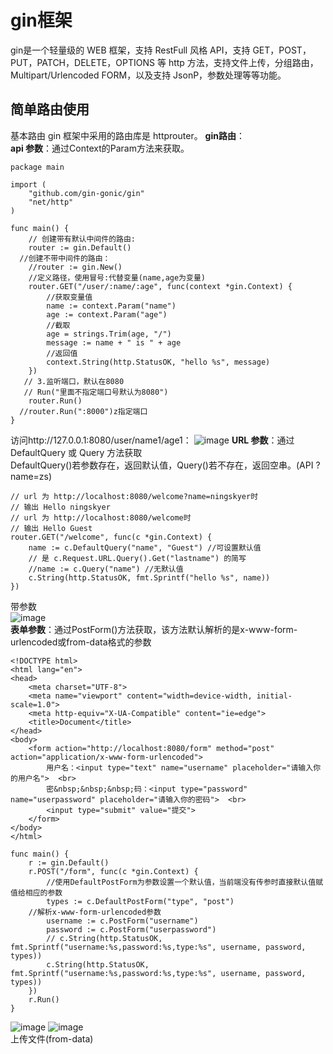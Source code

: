 # gin框架 #
gin是一个轻量级的 WEB 框架，支持 RestFull 风格 API，支持 GET，POST，PUT，PATCH，DELETE，OPTIONS 等 http 方法，支持文件上传，分组路由，Multipart/Urlencoded FORM，以及支持 JsonP，参数处理等等功能。  

## 简单路由使用 ##
基本路由 gin 框架中采用的路由库是 httprouter。
**gin路由**：   
**api 参数**：通过Context的Param方法来获取。     
```
package main

import (
	"github.com/gin-gonic/gin"
	"net/http"
)

func main() {
	// 创建带有默认中间件的路由:
	router := gin.Default()
  //创建不带中间件的路由：
	//router := gin.New()
	//定义路径，使用冒号:代替变量(name,age为变量)
	router.GET("/user/:name/:age", func(context *gin.Context) {
		//获取变量值
		name := context.Param("name")
		age := context.Param("age")
		//截取
		age = strings.Trim(age, "/")
		message := name + " is " + age
		//返回值
		context.String(http.StatusOK, "hello %s", message)
	})
   // 3.监听端口，默认在8080
   // Run("里面不指定端口号默认为8080")
	router.Run()
  //router.Run(":8000")z指定端口
}
```
访问http://127.0.0.1:8080/user/name1/age1：
![image](https://user-images.githubusercontent.com/24589721/177819868-0d9a0b7a-bc2a-4b60-a50b-413057c6f52a.png)
**URL 参数**：通过 DefaultQuery 或 Query 方法获取  
DefaultQuery()若参数存在，返回默认值，Query()若不存在，返回空串。(API ? name=zs)
```
// url 为 http://localhost:8080/welcome?name=ningskyer时
// 输出 Hello ningskyer
// url 为 http://localhost:8080/welcome时
// 输出 Hello Guest
router.GET("/welcome", func(c *gin.Context) {
	name := c.DefaultQuery("name", "Guest") //可设置默认值
	// 是 c.Request.URL.Query().Get("lastname") 的简写
	//name := c.Query("name") //无默认值
	c.String(http.StatusOK, fmt.Sprintf("hello %s", name))
})
```
带参数  
![image](https://user-images.githubusercontent.com/24589721/177899945-cadc669b-d9ad-4b9e-8be9-ada35ba2cde0.png)  
**表单参数**：通过PostForm()方法获取，该方法默认解析的是x-www-form-urlencoded或from-data格式的参数
```
<!DOCTYPE html>
<html lang="en">
<head>
    <meta charset="UTF-8">
    <meta name="viewport" content="width=device-width, initial-scale=1.0">
    <meta http-equiv="X-UA-Compatible" content="ie=edge">
    <title>Document</title>
</head>
<body>
    <form action="http://localhost:8080/form" method="post" action="application/x-www-form-urlencoded">
        用户名：<input type="text" name="username" placeholder="请输入你的用户名">  <br>
        密&nbsp;&nbsp;&nbsp;码：<input type="password" name="userpassword" placeholder="请输入你的密码">  <br>
        <input type="submit" value="提交">
    </form>
</body>
</html>
```
```
func main() {
    r := gin.Default()
    r.POST("/form", func(c *gin.Context) {
    	//使用DefaultPostForm为参数设置一个默认值，当前端没有传参时直接默认值赋值给相应的参数
        types := c.DefaultPostForm("type", "post")
	//解析x-www-form-urlencoded参数
        username := c.PostForm("username")
        password := c.PostForm("userpassword")
        // c.String(http.StatusOK, fmt.Sprintf("username:%s,password:%s,type:%s", username, password, types))
        c.String(http.StatusOK, fmt.Sprintf("username:%s,password:%s,type:%s", username, password, types))
    })
    r.Run()
}
```
![image](https://user-images.githubusercontent.com/24589721/177903157-c1443c8a-7b46-49b5-88b8-82ca2fa1a3e7.png)
![image](https://user-images.githubusercontent.com/24589721/177903193-4e7b6a7a-b41c-4873-affc-778825ce1a85.png)  
上传文件(from-data)



